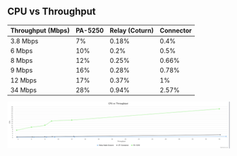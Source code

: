 
## CPU vs Throughput
|  Throughput (Mbps) | PA-5250 | Relay (Coturn) | Connector |
| :------------------------- |:------------------------- | :------------------------- |:------------------------- |
| 3.8 Mbps | 7% | 0.18% |  0.4% |
| 6 Mbps | 10% | 0.2% |  0.5% |
| 8 Mbps | 12% | 0.25% |  0.66% |
| 9 Mbps | 16% | 0.28% |  0.78% |
| 12 Mbps | 17% | 0.37% |  1% |
| 34 Mbps | 28% | 0.94% |  2.57% |

![](pa-vs-ice-turn.png)



